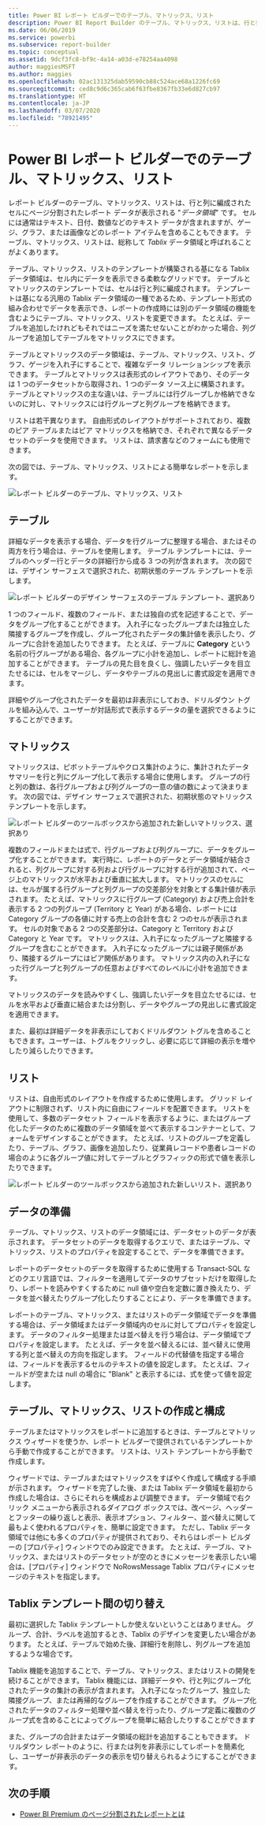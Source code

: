 ```yaml
---
title: Power BI レポート ビルダーでのテーブル、マトリックス、リスト
description: Power BI Report Builder のテーブル、マトリックス、リストは、行と列に編成されたセルにページ分割されたレポート データが表示されるデータ領域です。
ms.date: 06/06/2019
ms.service: powerbi
ms.subservice: report-builder
ms.topic: conceptual
ms.assetid: 9dcf3fc8-bf9c-4a14-a03d-e78254aa4098
author: maggiesMSFT
ms.author: maggies
ms.openlocfilehash: 02ac131325dab59590cb88c524ace68a1226fc69
ms.sourcegitcommit: ced8c9d6c365cab6f63fbe8367fb33e6d827cb97
ms.translationtype: HT
ms.contentlocale: ja-JP
ms.lasthandoff: 03/07/2020
ms.locfileid: "78921495"
---
```

# <a name="tables-matrixes-and-lists-in-power-bi-report-builder"></a>Power BI レポート ビルダーでのテーブル、マトリックス、リスト
 レポート ビルダーのテーブル、マトリックス、リストは、行と列に編成されたセルにページ分割されたレポート データが表示される "*データ領域*" です。 セルには通常はテキスト、日付、数値などのテキスト データが含まれますが、ゲージ、グラフ、または画像などのレポート アイテムを含めることもできます。 テーブル、マトリックス、リストは、総称して *Tablix* データ領域と呼ばれることがよくあります。  
  
 テーブル、マトリックス、リストのテンプレートが構築される基になる Tablix データ領域は、セル内にデータを表示できる柔軟なグリッドです。 テーブルとマトリックスのテンプレートでは、セルは行と列に編成されます。 テンプレートは基になる汎用の Tablix データ領域の一種であるため、テンプレート形式の組み合わせでデータを表示でき、レポートの作成時には別のデータ領域の機能を含むようにテーブル、マトリックス、リストを変更できます。 たとえば、テーブルを追加したけれどもそれではニーズを満たせないことがわかった場合、列グループを追加してテーブルをマトリックスにできます。  
  
 テーブルとマトリックスのデータ領域は、テーブル、マトリックス、リスト、グラフ、ゲージを入れ子にすることで、複雑なデータ リレーションシップを表示できます。 テーブルとマトリックスは表形式のレイアウトであり、そのデータは 1 つのデータセットから取得され、1 つのデータ ソース上に構築されます。 テーブルとマトリックスの主な違いは、テーブルには行グループしか格納できないのに対し、マトリックスには行グループと列グループを格納できます。  
  
 リストは若干異なります。 自由形式のレイアウトがサポートされており、複数のピア テーブルまたはピア マトリックスを格納でき、それぞれで異なるデータセットのデータを使用できます。 リストは、請求書などのフォームにも使用できます。  
  
 次の図では、テーブル、マトリックス、リストによる簡単なレポートを示します。  

![レポート ビルダーのテーブル、マトリックス、リスト](media/report-builder-tables-matrices-lists/report-builder-table-matrix-list.png)
  
##  <a name="Table"></a> テーブル  
 詳細なデータを表示する場合、データを行グループに整理する場合、またはその両方を行う場合は、テーブルを使用します。 テーブル テンプレートには、テーブルのヘッダー行とデータの詳細行から成る 3 つの列が含まれます。 次の図では、デザイン サーフェスで選択された、初期状態のテーブル テンプレートを示します。  

![レポート ビルダーのデザイン サーフェスのテーブル テンプレート、選択あり](media/report-builder-tables-matrices-lists/report-builder-new-table.png)
  
 1 つのフィールド、複数のフィールド、または独自の式を記述することで、データをグループ化することができます。 入れ子になったグループまたは独立した隣接するグループを作成し、グループ化されたデータの集計値を表示したり、グループに合計を追加したりできます。 たとえば、テーブルに **Category** という名前の行グループがある場合、各グループに小計を追加し、レポートに総計を追加することができます。 テーブルの見た目を良くし、強調したいデータを目立たせるには、セルをマージし、データやテーブルの見出しに書式設定を適用できます。  
  
 詳細やグループ化されたデータを最初は非表示にしておき、ドリルダウン トグルを組み込んで、ユーザーが対話形式で表示するデータの量を選択できるようにすることができます。  
  
##  <a name="Matrix"></a> マトリックス  
 マトリックスは、ピボットテーブルやクロス集計のように、集計されたデータ サマリーを行と列にグループ化して表示する場合に使用します。 グループの行と列の数は、各行グループおよび列グループの一意の値の数によって決まります。 次の図では、デザイン サーフェスで選択された、初期状態のマトリックス テンプレートを示します。  

![レポート ビルダーのツールボックスから追加された新しいマトリックス、選択あり](media/report-builder-tables-matrices-lists/report-builder-new-matrix.png)
 
 複数のフィールドまたは式で、行グループおよび列グループに、データをグループ化することができます。 実行時に、レポートのデータとデータ領域が結合されると、列グループに対する列および行グループに対する行が追加されて、ページ上のマトリックスが水平および垂直に拡大します。 マトリックスのセルには、セルが属する行グループと列グループの交差部分を対象とする集計値が表示されます。 たとえば、マトリックスに行グループ (Category) および売上合計を表示する 2 つの列グループ (Territory と Year) がある場合、レポートには Category グループの各値に対する売上の合計を含む 2 つのセルが表示されます。 セルの対象である 2 つの交差部分は、Category と Territory および Category と Year です。 マトリックスは、入れ子になったグループと隣接するグループを含むことができます。 入れ子になったグループには親子関係があり、隣接するグループにはピア関係があります。 マトリックス内の入れ子になった行グループと列グループの任意およびすべてのレベルに小計を追加できます。  
  
 マトリックスのデータを読みやすくし、強調したいデータを目立たせるには、セルを水平および垂直に結合または分割し、データやグループの見出しに書式設定を適用できます。  
  
 また、最初は詳細データを非表示にしておくドリルダウン トグルを含めることもできます。ユーザーは、トグルをクリックし、必要に応じて詳細の表示を増やしたり減らしたりできます。  
  
##  <a name="List"></a> リスト  
 リストは、自由形式のレイアウトを作成するために使用します。 グリッド レイアウトに制限されず、リスト内に自由にフィールドを配置できます。 リストを使用して、多数のデータセット フィールドを表示するように、またはグループ化したデータのために複数のデータ領域を並べて表示するコンテナーとして、フォームをデザインすることができます。 たとえば、リストのグループを定義したり、テーブル、グラフ、画像を追加したり、従業員レコードや患者レコードの場合のように各グループ値に対してテーブルとグラフィックの形式で値を表示したりできます。  

![レポート ビルダーのツールボックスから追加された新しいリスト、選択あり](media/report-builder-tables-matrices-lists/report-builder-new-list.png)
  
##  <a name="PreparingData"></a> データの準備  
 テーブル、マトリックス、リストのデータ領域には、データセットのデータが表示されます。 データセットのデータを取得するクエリで、またはテーブル、マトリックス、リストのプロパティを設定することで、データを準備できます。  
  
 レポートのデータセットのデータを取得するために使用する Transact-SQL などのクエリ言語では、フィルターを適用してデータのサブセットだけを取得したり、レポートを読みやすくするために null 値や空白を定数に置き換えたり、データを並べ替えたりグループ化したりすることにより、データを準備できます。  
  
 レポートのテーブル、マトリックス、またはリストのデータ領域でデータを準備する場合は、データ領域またはデータ領域内のセルに対してプロパティを設定します。 データのフィルター処理または並べ替えを行う場合は、データ領域でプロパティを設定します。 たとえば、データを並べ替えるには、並べ替えに使用する列と並べ替えの方向を指定します。 フィールドの代替値を指定する場合は、フィールドを表示するセルのテキストの値を設定します。 たとえば、フィールドが空または null の場合に "Blank" と表示するには、式を使って値を設定します。  
  
##  <a name="BuildingConfiguringTableMatrixList"></a> テーブル、マトリックス、リストの作成と構成  
 テーブルまたはマトリックスをレポートに追加するときは、テーブルとマトリックス ウィザードを使うか、レポート ビルダーで提供されているテンプレートから手動で作成することができます。 リストは、リスト テンプレートから手動で作成します。  
  
 ウィザードでは、テーブルまたはマトリックスをすばやく作成して構成する手順が示されます。 ウィザードを完了した後、または Tablix データ領域を最初から作成した場合は、さらにそれらを構成および調整できます。 データ領域で右クリック メニューから表示されるダイアログ ボックスでは、改ページ、ヘッダーとフッターの繰り返しと表示、表示オプション、フィルター、並べ替えに関して最もよく使われるプロパティを、簡単に設定できます。 ただし、Tablix データ領域では他にも多くのプロパティが提供されており、それらはレポート ビルダーの [プロパティ] ウィンドウでのみ設定できます。 たとえば、テーブル、マトリックス、またはリストのデータセットが空のときにメッセージを表示したい場合は、[プロパティ] ウィンドウで NoRowsMessage Tablix プロパティにメッセージのテキストを指定します。  
  
##  <a name="ChangingBetweenTablixTemplates"></a> Tablix テンプレート間の切り替え  
 最初に選択した Tablix テンプレートしか使えないということはありません。 グループ、合計、ラベルを追加するとき、Tablix のデザインを変更したい場合があります。 たとえば、テーブルで始めた後、詳細行を削除し、列グループを追加するような場合です。  
  
 Tablix 機能を追加することで、テーブル、マトリックス、またはリストの開発を続けることができます。 Tablix 機能には、詳細データや、行と列にグループ化されたデータの集計の表示が含まれます。 入れ子になったグループ、独立した隣接グループ、または再帰的なグループを作成することができます。 グループ化されたデータのフィルター処理や並べ替えを行ったり、グループ定義に複数のグループ式を含めることによってグループを簡単に結合したりすることができます  
  
 また、グループの合計またはデータ領域の総計を追加することもできます。 ドリルダウン レポートのように、行または列を非表示にしてレポートを簡素化し、ユーザーが非表示のデータの表示を切り替えられるようにすることができます。 

## <a name="next-steps"></a>次の手順

- [Power BI Premium のページ分割されたレポートとは](paginated-reports-report-builder-power-bi.md)
